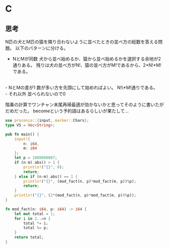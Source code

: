 # C
## 思考
N匹の犬とM匹の猿を隣り合わないように並べたときの並べ方の総数を答える問題。
以下のパターンに分ける。

- NとMが同数
    犬から並べ始めるか、猿から並べ始めるかを選択する余地が2通りある。
    残りは犬の並べ方がN!、猿の並べ方がM!であるから、2\*N!\*M!である。
<br/>
- NとMの差が1
    数が多い方を先頭にして始めればよい。
    N!\*M!通りである。
<br/>
- それ以外
    並べられないので0

階乗の計算でワンチャン末尾再帰最適が効かないかと思ってそのように書いたがだめだった。
becomeという予約語はあるらしいが果たして…
```rust
use proconio::{input, marker::Chars};
type VS = Vec<String>;

pub fn main() {
    input!{
        n: i64,
        m: i64
    };
    let p = 1000000007;
    if (n-m).abs() > 1 {
        println!("{}", 0);
        return;
    } else if (n-m).abs() == 1 {
        println!("{}", (mod_fact(n, p)*mod_fact(m, p))%p);
        return;
    }
    println!("{}", (2*(mod_fact(n, p)*mod_fact(m, p))%p));
}

fn mod_fact(n: i64, p: i64) -> i64 {
    let mut total = 1;
    for i in 2..=n {
        total *= i;
        total %= p;
    }
    return total;
}
```